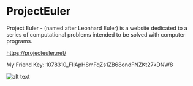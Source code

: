# ProjectEuler
Project Euler - (named after Leonhard Euler) is a website dedicated to a series of computational problems intended to be solved with computer programs.

https://projecteuler.net/

My Friend Key: 1078310_FliApH8mFqZs1ZB68ondFNZKt27kDNW8

![alt text](https://projecteuler.net/profile/ata.niazov.png "ataniazov")
